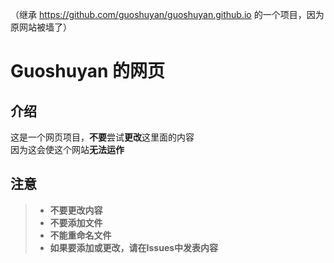 （继承 <https://github.com/guoshuyan/guoshuyan.github.io> 的一个项目，因为原网站被墙了）

# Guoshuyan 的网页
## 介绍
这是一个网页项目，**不要**尝试**更改**这里面的内容  
因为这会使这个网站**无法运作**  

## 注意
> - **不要更改内容**
> - **不要添加文件**
> - **不能重命名文件**
> - **如果要添加或更改，请在Issues中发表内容**
